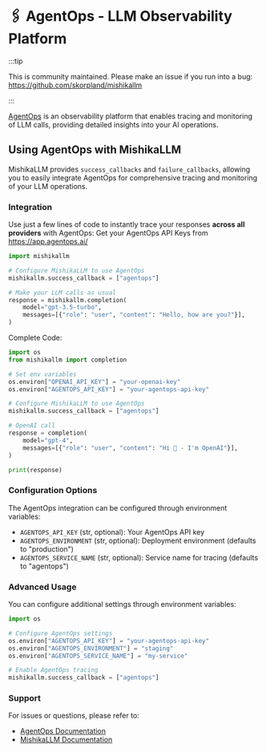# 🖇️ AgentOps - LLM Observability Platform

:::tip

This is community maintained. Please make an issue if you run into a bug:
https://github.com/skorpland/mishikallm

:::

[AgentOps](https://docs.agentops.ai) is an observability platform that enables tracing and monitoring of LLM calls, providing detailed insights into your AI operations.

## Using AgentOps with MishikaLLM

MishikaLLM provides `success_callbacks` and `failure_callbacks`, allowing you to easily integrate AgentOps for comprehensive tracing and monitoring of your LLM operations.

### Integration

Use just a few lines of code to instantly trace your responses **across all providers** with AgentOps:
Get your AgentOps API Keys from https://app.agentops.ai/
```python
import mishikallm

# Configure MishikaLLM to use AgentOps
mishikallm.success_callback = ["agentops"]

# Make your LLM calls as usual
response = mishikallm.completion(
    model="gpt-3.5-turbo",
    messages=[{"role": "user", "content": "Hello, how are you?"}],
)
```

Complete Code:

```python
import os
from mishikallm import completion

# Set env variables
os.environ["OPENAI_API_KEY"] = "your-openai-key"
os.environ["AGENTOPS_API_KEY"] = "your-agentops-api-key"

# Configure MishikaLLM to use AgentOps
mishikallm.success_callback = ["agentops"]

# OpenAI call
response = completion(
    model="gpt-4",
    messages=[{"role": "user", "content": "Hi 👋 - I'm OpenAI"}],
)

print(response)
```

### Configuration Options

The AgentOps integration can be configured through environment variables:

- `AGENTOPS_API_KEY` (str, optional): Your AgentOps API key
- `AGENTOPS_ENVIRONMENT` (str, optional): Deployment environment (defaults to "production")
- `AGENTOPS_SERVICE_NAME` (str, optional): Service name for tracing (defaults to "agentops")

### Advanced Usage

You can configure additional settings through environment variables:

```python
import os

# Configure AgentOps settings
os.environ["AGENTOPS_API_KEY"] = "your-agentops-api-key"
os.environ["AGENTOPS_ENVIRONMENT"] = "staging"
os.environ["AGENTOPS_SERVICE_NAME"] = "my-service"

# Enable AgentOps tracing
mishikallm.success_callback = ["agentops"]
```

### Support

For issues or questions, please refer to:
- [AgentOps Documentation](https://docs.agentops.ai)
- [MishikaLLM Documentation](https://docs.21t.cc) 